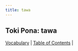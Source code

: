 ```yaml
---
title: tawa
---
```


## Toki Pona: tawa


[Vocabulary](35Vocabulary.md) | [Table of Contents](toc.md) |